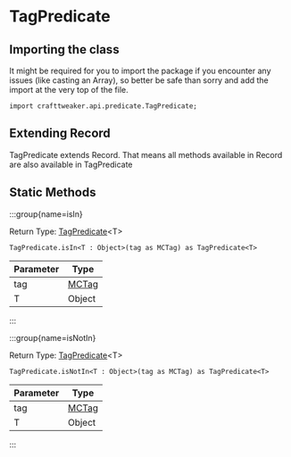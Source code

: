 # TagPredicate

## Importing the class

It might be required for you to import the package if you encounter any issues (like casting an Array), so better be safe than sorry and add the import at the very top of the file.
```zenscript
import crafttweaker.api.predicate.TagPredicate;
```


## Extending Record

TagPredicate extends Record. That means all methods available in Record are also available in TagPredicate

## Static Methods

:::group{name=isIn}

Return Type: [TagPredicate](/vanilla/api/predicate/TagPredicate)&lt;T&gt;

```zenscript
TagPredicate.isIn<T : Object>(tag as MCTag) as TagPredicate<T>
```

| Parameter |              Type               |
|-----------|---------------------------------|
| tag       | [MCTag](/vanilla/api/tag/MCTag) |
| T         | Object                          |


:::

:::group{name=isNotIn}

Return Type: [TagPredicate](/vanilla/api/predicate/TagPredicate)&lt;T&gt;

```zenscript
TagPredicate.isNotIn<T : Object>(tag as MCTag) as TagPredicate<T>
```

| Parameter |              Type               |
|-----------|---------------------------------|
| tag       | [MCTag](/vanilla/api/tag/MCTag) |
| T         | Object                          |


:::

